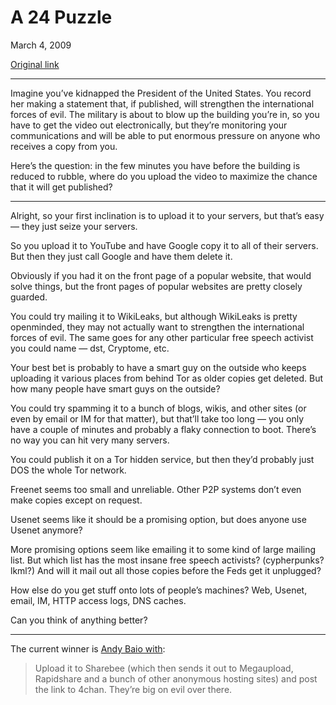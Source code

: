 A 24 Puzzle
===========

March 4, 2009

[Original link](http://www.aaronsw.com/weblog/24copies)

* * * * *

Imagine you’ve kidnapped the President of the United States. You record
her making a statement that, if published, will strengthen the
international forces of evil. The military is about to blow up the
building you’re in, so you have to get the video out electronically, but
they’re monitoring your communications and will be able to put enormous
pressure on anyone who receives a copy from you.

Here’s the question: in the few minutes you have before the building is
reduced to rubble, where do you upload the video to maximize the chance
that it will get published?

* * * * *

Alright, so your first inclination is to upload it to your servers, but
that’s easy — they just seize your servers.

So you upload it to YouTube and have Google copy it to all of their
servers. But then they just call Google and have them delete it.

Obviously if you had it on the front page of a popular website, that
would solve things, but the front pages of popular websites are pretty
closely guarded.

You could try mailing it to WikiLeaks, but although WikiLeaks is pretty
openminded, they may not actually want to strengthen the international
forces of evil. The same goes for any other particular free speech
activist you could name — dst, Cryptome, etc.

Your best bet is probably to have a smart guy on the outside who keeps
uploading it various places from behind Tor as older copies get deleted.
But how many people have smart guys on the outside?

You could try spamming it to a bunch of blogs, wikis, and other sites
(or even by email or IM for that matter), but that’ll take too long —
you only have a couple of minutes and probably a flaky connection to
boot. There’s no way you can hit very many servers.

You could publish it on a Tor hidden service, but then they’d probably
just DOS the whole Tor network.

Freenet seems too small and unreliable. Other P2P systems don’t even
make copies except on request.

Usenet seems like it should be a promising option, but does anyone use
Usenet anymore?

More promising options seem like emailing it to some kind of large
mailing list. But which list has the most insane free speech activists?
(cypherpunks? lkml?) And will it mail out all those copies before the
Feds get it unplugged?

How else do you get stuff onto lots of people’s machines? Web, Usenet,
email, IM, HTTP access logs, DNS caches.

Can you think of anything better?

* * * * *

The current winner is [Andy Baio
with](http://www.aaronsw.com/weblog/24copies#c3):

> Upload it to Sharebee (which then sends it out to Megaupload,
> Rapidshare and a bunch of other anonymous hosting sites) and post the
> link to 4chan. They’re big on evil over there.
